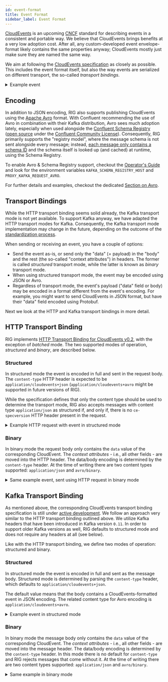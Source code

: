 ```yaml
---
id: event-format
title: Event Format
sidebar_label: Event Format
---
```


[CloudEvents] is an upcoming [CNCF] standard for describing events in a consistent and portable way. We believe that CloudEvents brings benefits at a very low adoption cost. After all, any custom-developed event envelope-format likely contains the same properties anyway; CloudEvents mostly just make sure they are named the same way.

We aim at following the [CloudEvents specification](https://github.com/cloudevents/spec) as closely as possible. This includes the event format itself, but also the way events are serialized on different transport, the so-called _transport bindings_.

<details>
<summary>Example event</summary>
<p>

```json
{
    "specversion" : "0.2",
    "type" : "com.github.pull.create",
    "source" : "https://github.com/cloudevents/spec/pull/123",
    "id" : "A234-1234-1234",
    "time" : "2018-04-05T17:31:00Z",
    "comexampleextension1" : "value",
    "comexampleextension2" : {
        "othervalue": 5
    },
    "contenttype" : "text/xml",
    "data" : "<much wow=\"xml\"/>"
}
```

</p>
</details>

## Encoding

In addition to JSON encoding, RIG also supports publishing CloudEvents using the [Apache Avro] format. With Confluent recommending the use of Avro in combination with their Kafka distribution, Avro sees much adoption lately, especially when used alongside the [Confluent Schema Registry](https://docs.confluent.io/current/schema-registry/index.html) ([open source](https://github.com/confluentinc/schema-registry) under the [Confluent Community License](https://www.confluent.io/confluent-community-license)). Consequently, RIG primarily supports the "registry model", where the message schema is not sent alongside every message; instead, [each message only contains a schema ID](https://docs.confluent.io/current/schema-registry/serializer-formatter.html#wire-format) and the schema itself is looked up (and cached) at runtime, using the Schema Registry.

To enable Avro & Schema Registry support, checkout the [Operator's Guide](rig-ops-guide) and look for the environment variables `KAFKA_SCHEMA_REGISTRY_HOST` and `PROXY_KAFKA_REQUEST_AVRO`.

For further details and examples, checkout the dedicated [Section on Avro](avro).

## Transport Bindings

While the HTTP transport binding seems solid already, the Kafka transport mode is not yet available. To support Kafka anyway, we have adapted the HTTP transport modes for Kafka. Consequently, the Kafka transport mode implementation may change in the future, depending on the outcome of the [standardization process](https://github.com/cloudevents/spec/pull/337).

When sending or receiving an event, you have a couple of options:

- Send the event as-is, or send only the "data" (= payload) in the "body" and the rest (the so-called "context attributes") in headers. The former is called _structured_ transport mode, while the latter is known as _binary_ transport mode.
- When using structured transport mode, the event may be encoded using JSON or Avro.
- Regardless of transport mode, the event's payload ("data" field or body) may be encoded in a format different from the event's encoding. For example, you might want to send CloudEvents in JSON format, but have their "data" field encoded using Protobuf.

Next we look at the HTTP and Kafka transport bindings in more detail.

## HTTP Transport Binding

RIG implements [HTTP Transport Binding for CloudEvents v0.2](https://github.com/cloudevents/spec/blob/v0.2/http-transport-binding.md), with the exception of _batched_ mode. The two supported modes of operation, _structured_ and _binary_, are described below.

### Structured

In structured mode the event is encoded in full and sent in the request body. The `content-type` HTTP header is expected to be `application/cloudevents+json` (`application/cloudevents+avro` might be supported in future versions of RIG).

While the specification defines that only the content type should be used to determine the transport mode, RIG also accepts messages with content type `application/json` as structured if, and only if, there is no `ce-specversion` HTTP header present in the request.

<details>
<summary>Example HTTP request with event in structured mode</summary>
<p>

HTTP header that announces a JSON-encoded CloudEvent:

```plaintext
Content-Type: application/cloudevents+json; charset=UTF-8
```

Request body:

```json
{
  "specversion": "0.2",
  "type": "com.example.someevent",
  "source": "example",
  "id": "80dc037c-fb24-43e9-9759-94f91f310a4b1",
  "data": {
    "this is": "the payload"
  }
}
```

</p>
</details>

### Binary

In binary mode the request body only contains the `data` value of the corresponding CloudEvent. The _context attributes_ - i.e., all other fields - are moved into the HTTP header. The data/body encoding is determined by the `content-type` header. At the time of writing there are two content types supported: `application/json` and `avro/binary`.

<details>
<summary>Same example event, sent using HTTP request in binary mode</summary>
<p>

In binary mode the HTTP header contains all context attributes. It also announces the body encoding:

```plaintext
ce-specversion: 0.2
ce-type: com.example.someevent
ce-source: example
ce-id: 80dc037c-fb24-43e9-9759-94f91f310a4b1
Content-Type: application/json; charset=UTF-8
```

Request body:

```json
{
  "this is": "the payload"
}
```

</p>
</details>

## Kafka Transport Binding

As mentioned above, the corresponding CloudEvents transport binding specification is still under [active development](https://github.com/cloudevents/spec/pull/337/files). We follow an approach very similar to the HTTP transport binding outlined above. We utilize Kafka headers that have been introduced in Kafka version `0.11`. In order to support older Kafka versions as well, RIG defaults to structured mode and does not require any headers at all (see below).

Like with the HTTP transport binding, we define two modes of operation: structured and binary.

### Structured

In structured mode the event is encoded in full and sent as the message body. Structured mode is determined by parsing the `content-type` header, which defaults to `application/cloudevents+json`.

The default value means that the body contains a CloudEvents-formatted event in JSON encoding. The related content type for Avro encoding is `application/cloudevents+avro`.

<details>
<summary>Example event in structured mode</summary>
<p>

Message header that announces a JSON-encoded CloudEvent:

```plaintext
Content-Type: application/cloudevents+json; charset=UTF-8
```

Message body:

```json
{
  "specversion": "0.2",
  "type": "com.example.someevent",
  "source": "example",
  "id": "80dc037c-fb24-43e9-9759-94f91f310a4b1",
  "data": {
    "this is": "the payload"
  }
}
```

</p>
</details>

### Binary

In binary mode the message body only contains the `data` value of the corresponding CloudEvent. The _context attributes_ - i.e., all other fields - are moved into the message header. The data/body encoding is determined by the `content-type` header. In this mode there is no default for `content-type` and RIG rejects messages that come without it. At the time of writing there are two content types supported: `application/json` and `avro/binary`.

<details>
<summary>Same example in binary mode</summary>
<p>

In binary mode the message header contains all context attributes. It also announces the body encoding:

```plaintext
ce-specversion: 0.2
ce-type: com.example.someevent
ce-source: example
ce-id: 80dc037c-fb24-43e9-9759-94f91f310a4b1
Content-Type: application/json; charset=UTF-8
```

Message body:

```json
{
  "this is": "the payload"
}
```

</p>
</details>

[CloudEvents]: https://cloudevents.io/
[CNCF]: https://www.cncf.io/
[Apache Avro]: https://avro.apache.org/
